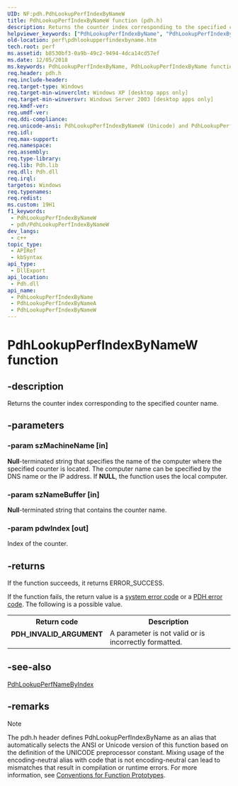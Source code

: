 ```yaml
---
UID: NF:pdh.PdhLookupPerfIndexByNameW
title: PdhLookupPerfIndexByNameW function (pdh.h)
description: Returns the counter index corresponding to the specified counter name. (Unicode)
helpviewer_keywords: ["PdhLookupPerfIndexByName", "PdhLookupPerfIndexByName function [Perf]", "PdhLookupPerfIndexByNameW", "_win32_pdhlookupperfindexbyname", "base.pdhlookupperfindexbyname", "pdh/PdhLookupPerfIndexByName", "pdh/PdhLookupPerfIndexByNameW", "perf.pdhlookupperfindexbyname"]
old-location: perf\pdhlookupperfindexbyname.htm
tech.root: perf
ms.assetid: b8530bf3-0a9b-49c2-9494-4dca14cd57ef
ms.date: 12/05/2018
ms.keywords: PdhLookupPerfIndexByName, PdhLookupPerfIndexByName function [Perf], PdhLookupPerfIndexByNameA, PdhLookupPerfIndexByNameW, _win32_pdhlookupperfindexbyname, base.pdhlookupperfindexbyname, pdh/PdhLookupPerfIndexByName, pdh/PdhLookupPerfIndexByNameA, pdh/PdhLookupPerfIndexByNameW, perf.pdhlookupperfindexbyname
req.header: pdh.h
req.include-header: 
req.target-type: Windows
req.target-min-winverclnt: Windows XP [desktop apps only]
req.target-min-winversvr: Windows Server 2003 [desktop apps only]
req.kmdf-ver: 
req.umdf-ver: 
req.ddi-compliance: 
req.unicode-ansi: PdhLookupPerfIndexByNameW (Unicode) and PdhLookupPerfIndexByNameA (ANSI)
req.idl: 
req.max-support: 
req.namespace: 
req.assembly: 
req.type-library: 
req.lib: Pdh.lib
req.dll: Pdh.dll
req.irql: 
targetos: Windows
req.typenames: 
req.redist: 
ms.custom: 19H1
f1_keywords:
 - PdhLookupPerfIndexByNameW
 - pdh/PdhLookupPerfIndexByNameW
dev_langs:
 - c++
topic_type:
 - APIRef
 - kbSyntax
api_type:
 - DllExport
api_location:
 - Pdh.dll
api_name:
 - PdhLookupPerfIndexByName
 - PdhLookupPerfIndexByNameA
 - PdhLookupPerfIndexByNameW
---
```


# PdhLookupPerfIndexByNameW function


## -description

Returns the counter index corresponding to the specified counter name.

## -parameters

### -param szMachineName [in]

<b>Null</b>-terminated string that specifies the name of the computer where the specified counter is located. The computer name can be specified by the DNS name or the IP address. If <b>NULL</b>, the function uses the local computer.

### -param szNameBuffer [in]

<b>Null</b>-terminated string that contains the counter name.

### -param pdwIndex [out]

Index of the counter.

## -returns

If the function succeeds, it returns ERROR_SUCCESS.
						

If the function fails, the return value is a 
<a href="/windows/desktop/Debug/system-error-codes">system error code</a> or a 
<a href="/windows/desktop/PerfCtrs/pdh-error-codes">PDH error code</a>. The following is a possible value.

<table>
<tr>
<th>Return code</th>
<th>Description</th>
</tr>
<tr>
<td width="40%">
<dl>
<dt><b>PDH_INVALID_ARGUMENT</b></dt>
</dl>
</td>
<td width="60%">
A parameter is not valid or is incorrectly formatted.

</td>
</tr>
</table>

## -see-also

<a href="/windows/desktop/api/pdh/nf-pdh-pdhlookupperfnamebyindexa">PdhLookupPerfNameByIndex</a>

## -remarks

> [!NOTE]
> The pdh.h header defines PdhLookupPerfIndexByName as an alias that automatically selects the ANSI or Unicode version of this function based on the definition of the UNICODE preprocessor constant. Mixing usage of the encoding-neutral alias with code that is not encoding-neutral can lead to mismatches that result in compilation or runtime errors. For more information, see [Conventions for Function Prototypes](/windows/win32/intl/conventions-for-function-prototypes).
